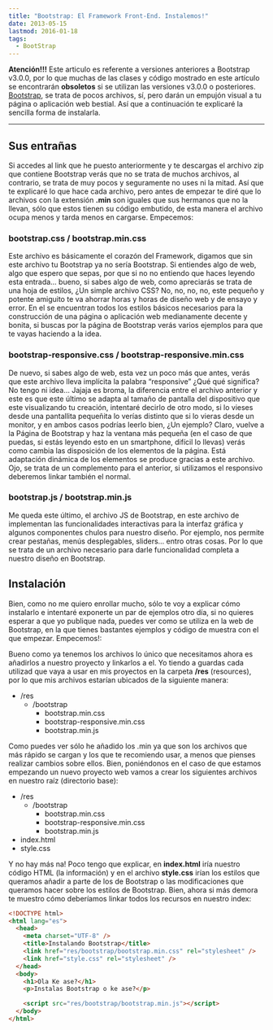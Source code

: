 ```yaml
---
title: "Bootstrap: El Framework Front-End. Instalemos!"
date: 2013-05-15
lastmod: 2016-01-18
tags:
  - BootStrap
---
```


<!--kg-card-begin: markdown-->

**Atención!!!** Este articulo es referente a versiones anteriores a Bootstrap v3.0.0, por lo que muchas de las clases y código mostrado en este artículo se encontrarán **obsoletos** si se utilizan las versiones v3.0.0 o posteriores. [Bootstrap](http://twitter.github.io/bootstrap/ "Bootstrap"), se trata de pocos archivos, sí, pero darán un empujón visual a tu página o aplicación web bestial. Así que a continuación te explicaré la sencilla forma de instalarla.

---

## Sus entrañas

Si accedes al link que he puesto anteriormente y te descargas el archivo zip que contiene Bootstrap verás que no se trata de muchos archivos, al contrario, se trata de muy pocos y seguramente no uses ni la mitad. Así que te explicaré lo que hace cada archivo, pero antes de empezar te diré que lo archivos con la extensión **.min** son iguales que sus hermanos que no la llevan, sólo que estos tienen su código embutido, de esta manera el archivo ocupa menos y tarda menos en cargarse. Empecemos:

### bootstrap.css / bootstrap.min.css

Este archivo es básicamente el corazón del Framework, digamos que sin este archivo tu Bootstrap ya no sería Bootstrap. Si entiendes algo de web, algo que espero que sepas, por que si no no entiendo que haces leyendo esta entrada… bueno, si sabes algo de web, como apreciarás se trata de una hoja de estilos, ¿Un simple archivo CSS? No, no, no, no, este pequeño y potente amiguito te va ahorrar horas y horas de diseño web y de ensayo y error. En el se encuentran todos los estilos básicos necesarios para la construcción de una página o aplicación web medianamente decente y bonita, si buscas por la página de Bootstrap verás varios ejemplos para que te vayas haciendo a la idea.

### bootstrap-responsive.css / bootstrap-responsive.min.css

De nuevo, si sabes algo de web, esta vez un poco más que antes, verás que este archivo lleva implícita la palabra “responsive” ¿Qué qué significa? No tengo ni idea… Jajaja es broma, la diferencia entre el archivo anterior y este es que este último se adapta al tamaño de pantalla del dispositivo que este visualizando tu creación, intentaré decirlo de otro modo, si lo vieses desde una pantallita pequeñita lo verías distinto que si lo vieras desde un monitor, y en ambos casos podrías leerlo bien, ¿Un ejemplo? Claro, vuelve a la Página de Bootstrap y haz la ventana más pequeña (en el caso de que puedas, si estás leyendo esto en un smartphone, difícil lo llevas) verás como cambia las disposición de los elementos de la página. Está adaptación dinámica de los elementos se produce gracias a este archivo. Ojo, se trata de un complemento para el anterior, si utilizamos el responsivo deberemos linkar también el normal.

### bootstrap.js / bootstrap.min.js

Me queda este último, el archivo JS de Bootstrap, en este archivo de implementan las funcionalidades interactivas para la interfaz gráfica y algunos componentes chulos para nuestro diseño. Por ejemplo, nos permite crear pestañas, menús desplegables, sliders… entro otras cosas. Por lo que se trata de un archivo necesario para darle funcionalidad completa a nuestro diseño en Bootstrap.

## Instalación

Bien, como no me quiero enrollar mucho, sólo te voy a explicar cómo instalarlo e intentaré exponerte un par de ejemplos otro día, si no quieres esperar a que yo publique nada, puedes ver como se utiliza en la web de Bootstrap, en la que tienes bastantes ejemplos y código de muestra con el que empezar. Empecemos!:

Bueno como ya tenemos los archivos lo único que necesitamos ahora es añadirlos a nuestro proyecto y linkarlos a el. Yo tiendo a guardas cada utilizad que vaya a usar en mis proyectos en la carpeta **/res** (resources), por lo que mis archivos estarían ubicados de la siguiente manera:

- /res
  - /bootstrap
    - bootstrap.min.css
    - bootstrap-responsive.min.css
    - bootstrap.min.js

Como puedes ver sólo he añadido los .min ya que son los archivos que más rápido se cargan y los que te recomiendo usar, a menos que pienses realizar cambios sobre ellos. Bien, poniéndonos en el caso de que estamos empezando un nuevo proyecto web vamos a crear los siguientes archivos en nuestro raíz (directorio base):

- /res
  - /bootstrap
    - bootstrap.min.css
    - bootstrap-responsive.min.css
    - bootstrap.min.js
- index.html
- style.css

Y no hay más na! Poco tengo que explicar, en **index.html** iría nuestro código HTML (la información) y en el archivo **style.css** irían los estilos que queramos añadir a parte de los de Bootstrap o las modificaciones que queramos hacer sobre los estilos de Bootstrap. Bien, ahora si más demora te muestro cómo deberíamos linkar todos los recursos en nuestro index:

```html
<!DOCTYPE html>
<html lang="es">
  <head>
    <meta charset="UTF-8" />
    <title>Instalando Bootstrap</title>
    <link href="res/bootstrap/bootstrap.min.css" rel="stylesheet" />
    <link href="style.css" rel="stylesheet" />
  </head>
  <body>
    <h1>Ola Ke ase?</h1>
    <p>Instalas Bootstrap o ke ase?</p>

    <script src="res/bootstrap/bootstrap.min.js"></script>
  </body>
</html>
```

<!--kg-card-end: markdown-->

